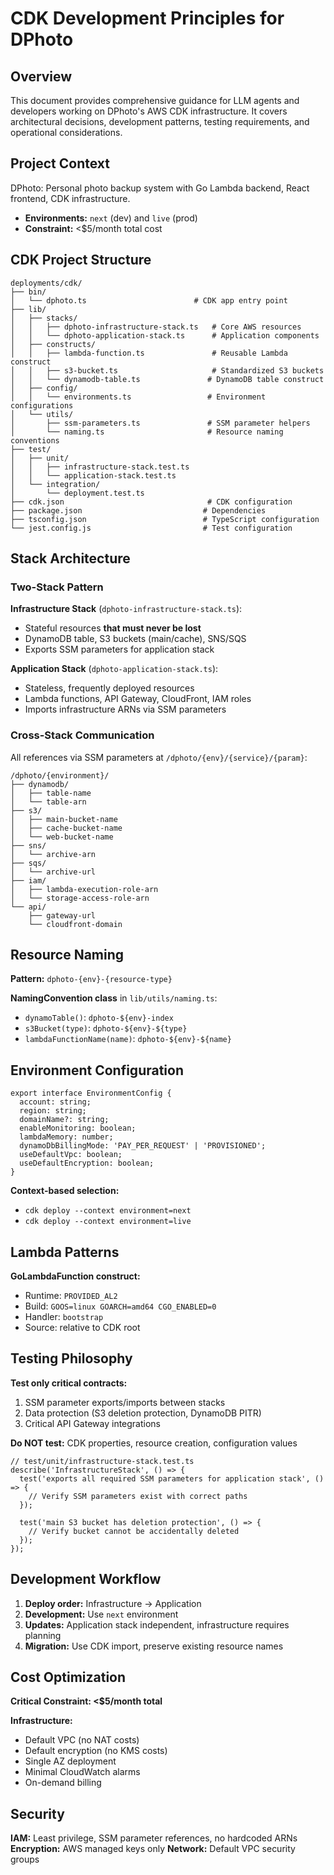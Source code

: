 # CDK Development Principles for DPhoto

## Overview

This document provides comprehensive guidance for LLM agents and developers working on DPhoto's AWS CDK infrastructure. It covers architectural decisions,
development patterns, testing requirements, and operational considerations.

## Project Context

DPhoto: Personal photo backup system with Go Lambda backend, React frontend, CDK infrastructure.

- **Environments:** `next` (dev) and `live` (prod)
- **Constraint:** <$5/month total cost

## CDK Project Structure

    deployments/cdk/
    ├── bin/
    │   └── dphoto.ts                        # CDK app entry point
    ├── lib/
    │   ├── stacks/
    │   │   ├── dphoto-infrastructure-stack.ts   # Core AWS resources
    │   │   └── dphoto-application-stack.ts      # Application components
    │   ├── constructs/
    │   │   ├── lambda-function.ts               # Reusable Lambda construct
    │   │   ├── s3-bucket.ts                     # Standardized S3 buckets
    │   │   └── dynamodb-table.ts               # DynamoDB table construct
    │   ├── config/
    │   │   └── environments.ts                 # Environment configurations
    │   └── utils/
    │       ├── ssm-parameters.ts               # SSM parameter helpers
    │       └── naming.ts                       # Resource naming conventions
    ├── test/
    │   ├── unit/
    │   │   ├── infrastructure-stack.test.ts
    │   │   └── application-stack.test.ts
    │   └── integration/
    │       └── deployment.test.ts
    ├── cdk.json                                # CDK configuration
    ├── package.json                           # Dependencies
    ├── tsconfig.json                          # TypeScript configuration
    └── jest.config.js                         # Test configuration

## Stack Architecture

### Two-Stack Pattern

**Infrastructure Stack** (`dphoto-infrastructure-stack.ts`):

- Stateful resources **that must never be lost**
- DynamoDB table, S3 buckets (main/cache), SNS/SQS
- Exports SSM parameters for application stack

**Application Stack** (`dphoto-application-stack.ts`):

- Stateless, frequently deployed resources
- Lambda functions, API Gateway, CloudFront, IAM roles
- Imports infrastructure ARNs via SSM parameters

### Cross-Stack Communication

All references via SSM parameters at `/dphoto/{env}/{service}/{param}`:

    /dphoto/{environment}/
    ├── dynamodb/
    │   ├── table-name
    │   └── table-arn
    ├── s3/
    │   ├── main-bucket-name
    │   ├── cache-bucket-name
    │   └── web-bucket-name
    ├── sns/
    │   └── archive-arn
    ├── sqs/
    │   └── archive-url
    ├── iam/
    │   ├── lambda-execution-role-arn
    │   └── storage-access-role-arn
    └── api/
        ├── gateway-url
        └── cloudfront-domain

## Resource Naming

**Pattern:** `dphoto-{env}-{resource-type}`

**NamingConvention class** in `lib/utils/naming.ts`:

- `dynamoTable()`: `dphoto-${env}-index`
- `s3Bucket(type)`: `dphoto-${env}-${type}`
- `lambdaFunctionName(name)`: `dphoto-${env}-${name}`

## Environment Configuration

    export interface EnvironmentConfig {
      account: string;
      region: string;
      domainName?: string;
      enableMonitoring: boolean;
      lambdaMemory: number;
      dynamoDbBillingMode: 'PAY_PER_REQUEST' | 'PROVISIONED';
      useDefaultVpc: boolean;
      useDefaultEncryption: boolean;
    }

**Context-based selection:**

- `cdk deploy --context environment=next`
- `cdk deploy --context environment=live`

## Lambda Patterns

**GoLambdaFunction construct:**

- Runtime: `PROVIDED_AL2`
- Build: `GOOS=linux GOARCH=amd64 CGO_ENABLED=0`
- Handler: `bootstrap`
- Source: relative to CDK root

## Testing Philosophy

**Test only critical contracts:**

1. SSM parameter exports/imports between stacks
2. Data protection (S3 deletion protection, DynamoDB PITR)
3. Critical API Gateway integrations

**Do NOT test:** CDK properties, resource creation, configuration values

    // test/unit/infrastructure-stack.test.ts
    describe('InfrastructureStack', () => {
      test('exports all required SSM parameters for application stack', () => {
        // Verify SSM parameters exist with correct paths
      });
      
      test('main S3 bucket has deletion protection', () => {
        // Verify bucket cannot be accidentally deleted
      });
    });

## Development Workflow

1. **Deploy order:** Infrastructure → Application
2. **Development:** Use `next` environment
3. **Updates:** Application stack independent, infrastructure requires planning
4. **Migration:** Use CDK import, preserve existing resource names

## Cost Optimization

**Critical Constraint: <$5/month total**

**Infrastructure:**

- Default VPC (no NAT costs)
- Default encryption (no KMS costs)
- Single AZ deployment
- Minimal CloudWatch alarms
- On-demand billing

## Security

**IAM:** Least privilege, SSM parameter references, no hardcoded ARNs
**Encryption:** AWS managed keys only
**Network:** Default VPC security groups